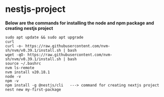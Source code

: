 # nestjs-project

**Below are the commands for installing the node and npm package and creating nestjs project**

    sudo apt update && sudo apt upgrade  
    curl  
    curl -o- https://raw.githubusercontent.com/nvm-sh/nvm/v0.39.1/install.sh | bash  
    wget -qO- https://raw.githubusercontent.com/nvm-sh/nvm/v0.39.1/install.sh | bash  
    source ~/.bashrc  
    nvm ls-remote
    nvm install v20.18.1  
    node -v  
    npm -v  
    npm install -g @nestjs/cli   ---> command for creating nextjs project
    nest new my-first-package

